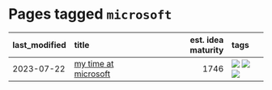 # Pages tagged `microsoft`

|last_modified|title|est. idea maturity|tags
|:---|:---|---:|:---|
|2023-07-22|[my time at microsoft](../my_time_at_microsoft.md)|1746|[![](https://img.shields.io/badge/tag-amazon-7c795e)](../tags/amazon.md) [![](https://img.shields.io/badge/tag-autobiographical-95bed6)](../tags/autobiographical.md) [![](https://img.shields.io/badge/tag-microsoft-1743a)](../tags/microsoft.md)|